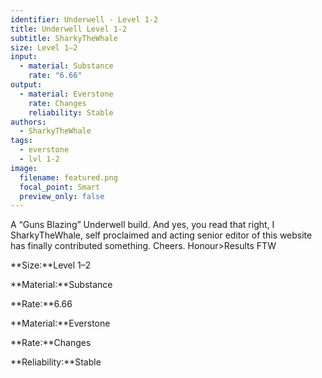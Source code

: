 ```yaml
---
identifier: Underwell - Level 1-2
title: Underwell Level 1-2
subtitle: SharkyTheWhale
size: Level 1–2
input:
  - material: Substance
    rate: "6.66"
output:
  - material: Everstone
    rate: Changes
    reliability: Stable
authors:
  - SharkyTheWhale
tags:
  - everstone
  - lvl 1-2
image:
  filename: featured.png
  focal_point: Smart
  preview_only: false
---
```

A “Guns Blazing” Underwell build.  And yes, you read that right, I SharkyTheWhale, self proclaimed and acting senior editor of this website has finally contributed something. Cheers. Honour>Results FTW

**Size:**Level 1–2

**Material:**Substance

**Rate:**6.66

**Material:**Everstone

**Rate:**Changes

**Reliability:**Stable